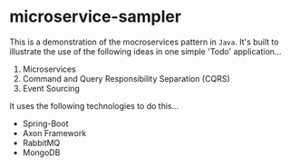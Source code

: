# microservice-sampler

This is a demonstration of the mocroservices pattern in `Java`. It's built to illustrate the use of the following ideas in
one simple 'Todo' application...

1. Microservices 
2. Command and Query Responsibility Separation (CQRS)
3. Event Sourcing

It uses the following technologies to do this...

- Spring-Boot
- Axon Framework
- RabbitMQ
- MongoDB
